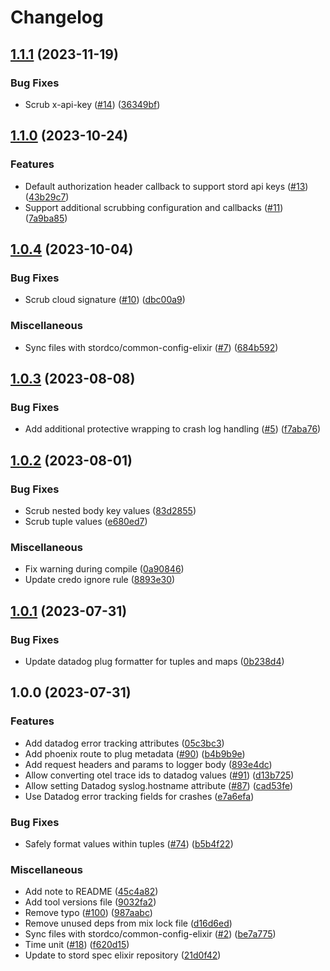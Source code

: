 # Changelog

## [1.1.1](https://github.com/stordco/logger_json/compare/v1.1.0...v1.1.1) (2023-11-19)


### Bug Fixes

* Scrub x-api-key ([#14](https://github.com/stordco/logger_json/issues/14)) ([36349bf](https://github.com/stordco/logger_json/commit/36349bf8325f5ab46380772c9ce348b679a023aa))

## [1.1.0](https://github.com/stordco/logger_json/compare/v1.0.4...v1.1.0) (2023-10-24)


### Features

* Default authorization header callback to support stord api keys ([#13](https://github.com/stordco/logger_json/issues/13)) ([43b29c7](https://github.com/stordco/logger_json/commit/43b29c7c5460821c7c7c0ecff597a989430a9773))
* Support additional scrubbing configuration and callbacks ([#11](https://github.com/stordco/logger_json/issues/11)) ([7a9ba85](https://github.com/stordco/logger_json/commit/7a9ba85732c28a8a5b9e936f4cf56767eeeb495f))

## [1.0.4](https://github.com/stordco/logger_json/compare/v1.0.3...v1.0.4) (2023-10-04)


### Bug Fixes

* Scrub cloud signature ([#10](https://github.com/stordco/logger_json/issues/10)) ([dbc00a9](https://github.com/stordco/logger_json/commit/dbc00a92111f95f0c8069eb00f15d3c97e40860b))


### Miscellaneous

* Sync files with stordco/common-config-elixir ([#7](https://github.com/stordco/logger_json/issues/7)) ([684b592](https://github.com/stordco/logger_json/commit/684b592f189f4ac75cf70c5874a20b36b27037a0))

## [1.0.3](https://github.com/stordco/logger_json/compare/v1.0.2...v1.0.3) (2023-08-08)


### Bug Fixes

* Add additional protective wrapping to crash log handling ([#5](https://github.com/stordco/logger_json/issues/5)) ([f7aba76](https://github.com/stordco/logger_json/commit/f7aba76f638a00b1a7c86448bf3f90b69b6eb56d))

## [1.0.2](https://github.com/stordco/logger_json/compare/v1.0.1...v1.0.2) (2023-08-01)


### Bug Fixes

* Scrub nested body key values ([83d2855](https://github.com/stordco/logger_json/commit/83d2855c5663363d3eff5f85d94ef130d2d56fcc))
* Scrub tuple values ([e680ed7](https://github.com/stordco/logger_json/commit/e680ed7c389f547bb904e5419c64cbe9fe31c84e))


### Miscellaneous

* Fix warning during compile ([0a90846](https://github.com/stordco/logger_json/commit/0a908465a2d151de39389995888d5dd38a894846))
* Update credo ignore rule ([8893e30](https://github.com/stordco/logger_json/commit/8893e30a215067b5ddfe79490ba60cfd4a94c8bc))

## [1.0.1](https://github.com/stordco/logger_json/compare/v1.0.0...v1.0.1) (2023-07-31)


### Bug Fixes

* Update datadog plug formatter for tuples and maps ([0b238d4](https://github.com/stordco/logger_json/commit/0b238d4ea850cf6d9e22158451182df42bc54e79))

## 1.0.0 (2023-07-31)


### Features

* Add datadog error tracking attributes ([05c3bc3](https://github.com/stordco/logger_json/commit/05c3bc3f9261ae55043d61dfece1d9c4f9a733c2))
* Add phoenix route to plug metadata ([#90](https://github.com/stordco/logger_json/issues/90)) ([b4b9b9e](https://github.com/stordco/logger_json/commit/b4b9b9eb783d44298fa6445fa9a889c26cfd8788))
* Add request headers and params to logger body ([893e4dc](https://github.com/stordco/logger_json/commit/893e4dc279bf1ca71220acad84459fe86eaaf85a))
* Allow converting otel trace ids to datadog values ([#91](https://github.com/stordco/logger_json/issues/91)) ([d13b725](https://github.com/stordco/logger_json/commit/d13b725b5bc905e243e1c8781a2c80e91906aaf2))
* Allow setting Datadog syslog.hostname attribute ([#87](https://github.com/stordco/logger_json/issues/87)) ([cad53fe](https://github.com/stordco/logger_json/commit/cad53feaadddaa1766a7fde33b504f3b1da3cd13))
* Use Datadog error tracking fields for crashes ([e7a6efa](https://github.com/stordco/logger_json/commit/e7a6efa4892f9c75ff415c260b2db96245e1203a))


### Bug Fixes

* Safely format values within tuples ([#74](https://github.com/stordco/logger_json/issues/74)) ([b5b4f22](https://github.com/stordco/logger_json/commit/b5b4f224bf295252c8989bd22b0551c155c2ee93))


### Miscellaneous

* Add note to README ([45c4a82](https://github.com/stordco/logger_json/commit/45c4a8204a1123ad09a23f06c0c16d6fd413ed57))
* Add tool versions file ([9032fa2](https://github.com/stordco/logger_json/commit/9032fa20442b714e1a9bad5893d7381ab995d2ec))
* Remove typo ([#100](https://github.com/stordco/logger_json/issues/100)) ([987aabc](https://github.com/stordco/logger_json/commit/987aabc835c6b37555aa62a6a76b6cac65ceed93))
* Remove unused deps from mix lock file ([d16d6ed](https://github.com/stordco/logger_json/commit/d16d6edc112e81dbb8e04e2c6fc824128517abe2))
* Sync files with stordco/common-config-elixir ([#2](https://github.com/stordco/logger_json/issues/2)) ([be7a775](https://github.com/stordco/logger_json/commit/be7a775fe098e51f09a5c2b046b9afc77d019aaf))
* Time unit ([#18](https://github.com/stordco/logger_json/issues/18)) ([f620d15](https://github.com/stordco/logger_json/commit/f620d1560df264f64548cbe9d35ff5656f0c914d))
* Update to stord spec elixir repository ([21d0f42](https://github.com/stordco/logger_json/commit/21d0f4279ada1166a60771f196514cd454cd3ec9))
